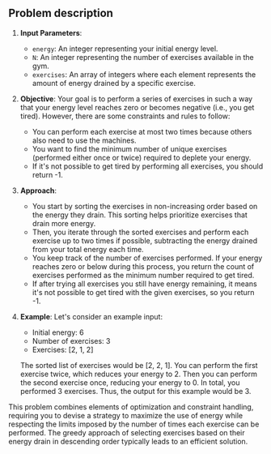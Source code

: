 ## Problem description

1. **Input Parameters**:
   - `energy`: An integer representing your initial energy level.
   - `N`: An integer representing the number of exercises available in the gym.
   - `exercises`: An array of integers where each element represents the amount of energy drained by a specific exercise.

2. **Objective**:
   Your goal is to perform a series of exercises in such a way that your energy level reaches zero or becomes negative (i.e., you get tired). However, there are some constraints and rules to follow:
   - You can perform each exercise at most two times because others also need to use the machines.
   - You want to find the minimum number of unique exercises (performed either once or twice) required to deplete your energy.
   - If it's not possible to get tired by performing all exercises, you should return -1.

3. **Approach**:
   - You start by sorting the exercises in non-increasing order based on the energy they drain. This sorting helps prioritize exercises that drain more energy.
   - Then, you iterate through the sorted exercises and perform each exercise up to two times if possible, subtracting the energy drained from your total energy each time.
   - You keep track of the number of exercises performed. If your energy reaches zero or below during this process, you return the count of exercises performed as the minimum number required to get tired.
   - If after trying all exercises you still have energy remaining, it means it's not possible to get tired with the given exercises, so you return -1.

4. **Example**:
   Let's consider an example input:
   - Initial energy: 6
   - Number of exercises: 3
   - Exercises: [2, 1, 2]
   
   The sorted list of exercises would be [2, 2, 1]. You can perform the first exercise twice, which reduces your energy to 2. Then you can perform the second exercise once, reducing your energy to 0. In total, you performed 3 exercises. Thus, the output for this example would be 3.

This problem combines elements of optimization and constraint handling, requiring you to devise a strategy to maximize the use of energy while respecting the limits imposed by the number of times each exercise can be performed. The greedy approach of selecting exercises based on their energy drain in descending order typically leads to an efficient solution.